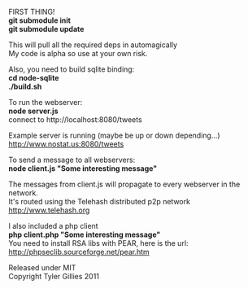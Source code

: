FIRST THING!  
**git submodule init**  
**git submodule update**

This will pull all the required deps in automagically  
My code is alpha so use at your own risk.  

Also, you need to build sqlite binding:  
**cd node-sqlite**  
**./build.sh**

To run the webserver:  
**node server.js**  
connect to http://localhost:8080/tweets

Example server is running (maybe be up or down depending...)  
<http://www.nostat.us:8080/tweets>


To send a message to all webservers:  
**node client.js "Some interesting message"**  

The messages from client.js will propagate to every webserver in the network.  
It's routed using the Telehash distributed p2p network <http://www.telehash.org>

I also included a php client  
**php client.php "Some interesting message"**  
You need to install RSA libs with PEAR, here is the url: <http://phpseclib.sourceforge.net/pear.htm>

Released under MIT  
Copyright Tyler Gillies 2011  
